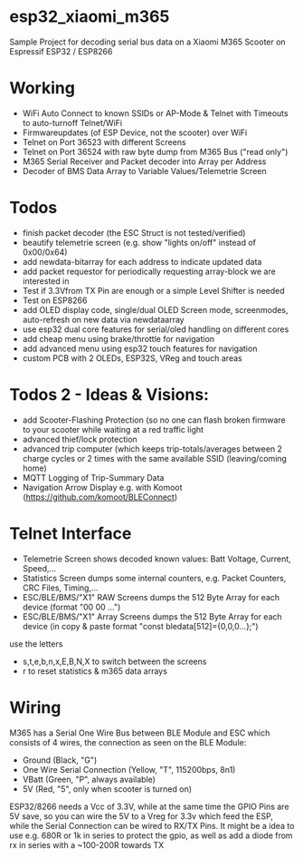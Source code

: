# esp32_xiaomi_m365
Sample Project for decoding serial bus data on a Xiaomi M365 Scooter on Espressif ESP32 / ESP8266

# Working
- WiFi Auto Connect to known SSIDs or AP-Mode & Telnet with Timeouts to auto-turnoff Telnet/WiFi
- Firmwareupdates (of ESP Device, not the scooter) over WiFi
- Telnet on Port 36523 with different Screens
- Telnet on Port 36524 with raw byte dump from M365 Bus ("read only")
- M365 Serial Receiver and Packet decoder into Array per Address
- Decoder of BMS Data Array to Variable Values/Telemetrie Screen

# Todos
 - finish packet decoder (the ESC Struct is not tested/verified)
 - beautify telemetrie screen (e.g. show "lights on/off" instead of 0x00/0x64)
 - add newdata-bitarray for each address to indicate updated data
 - add packet requestor for periodically requesting array-block we are interested in
 - Test if 3.3Vfrom TX Pin are enough or a simple Level Shifter is needed
 - Test on ESP8266
 - add OLED display code, single/dual OLED Screen mode, screenmodes, auto-refresh on new data via newdataarray
 - use esp32 dual core features for serial/oled handling on different cores
 - add cheap menu using brake/throttle for navigation
 - add advanced menu using esp32 touch features for navigation
 - custom PCB with 2 OLEDs, ESP32S, VReg and touch areas

# Todos 2 - Ideas & Visions:
 - add Scooter-Flashing Protection (so no one can flash broken firmware to your scooter while waiting at a red traffic light
 - advanced thief/lock protection
 - advanced trip computer (which keeps trip-totals/averages between 2 charge cycles or 2 times with the same available SSID (leaving/coming home)
 - MQTT Logging of Trip-Summary Data
 - Navigation Arrow Display e.g. with Komoot (https://github.com/komoot/BLEConnect)
 
# Telnet Interface
 - Telemetrie Screen shows decoded known values: Batt Voltage, Current, Speed,... 
 - Statistics Screen dumps some internal counters, e.g. Packet Counters, CRC Files, Timing,...
 - ESC/BLE/BMS/"X1" RAW Screens dumps the 512 Byte Array for each device (format "00 00 ...")
 - ESC/BLE/BMS/"X1" Array Screens dumps the 512 Byte Array for each device (in copy & paste format "const bledata[512]={0,0,0...};")

use the letters
 - s,t,e,b,n,x,E,B,N,X to switch between the screens
 - r to reset statistics & m365 data arrays


# Wiring
M365 has a Serial One Wire Bus between BLE Module and ESC which consists of 4 wires, the connection as seen on the BLE Module:
- Ground  (Black, "G")
- One Wire Serial Connection (Yellow, "T", 115200bps, 8n1)
- VBatt (Green, "P", always available)
- 5V (Red, "5", only when scooter is turned on)

ESP32/8266 needs a Vcc of 3.3V, while at the same time the GPIO Pins are 5V save, so you can wire the 5V to a Vreg for 3.3v which feed the ESP, while the Serial Connection can be wired to RX/TX Pins.
It might be a idea to use e.g. 680R or 1k in series to protect the gpio, as well as add a diode from rx in series with a ~100-200R towards TX

